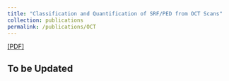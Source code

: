```yaml
---
title: "Classification and Quantification of SRF/PED from OCT Scans"
collection: publications
permalink: /publications/OCT
---  
```

[[PDF]](https://lantaoyu.github.io/files/dadm-kdd.pdf)

## To be Updated 